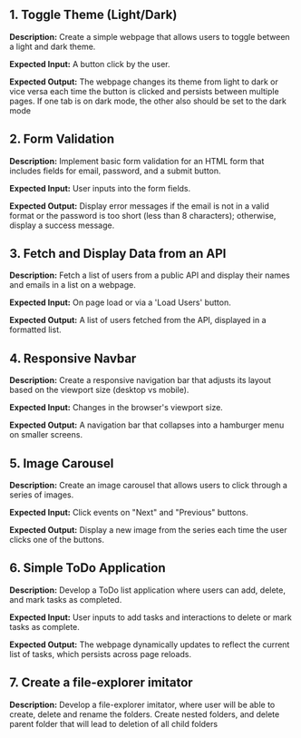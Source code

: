 ## 1. Toggle Theme (Light/Dark)

**Description:** Create a simple webpage that allows users to toggle between a light and dark theme.

**Expected Input:** A button click by the user.

**Expected Output:** The webpage changes its theme from light to dark or vice versa each time the button is clicked and persists between multiple pages. If one tab is on dark mode, the other also should be set to the dark mode

## 2. Form Validation

**Description:** Implement basic form validation for an HTML form that includes fields for email, password, and a submit button.

**Expected Input:** User inputs into the form fields.

**Expected Output:** Display error messages if the email is not in a valid format or the password is too short (less than 8 characters); otherwise, display a success message.

## 3. Fetch and Display Data from an API

**Description:** Fetch a list of users from a public API and display their names and emails in a list on a webpage.

**Expected Input:** On page load or via a 'Load Users' button.

**Expected Output:** A list of users fetched from the API, displayed in a formatted list.

## 4. Responsive Navbar

**Description:** Create a responsive navigation bar that adjusts its layout based on the viewport size (desktop vs mobile).

**Expected Input:** Changes in the browser's viewport size.

**Expected Output:** A navigation bar that collapses into a hamburger menu on smaller screens.


## 5. Image Carousel

**Description:** Create an image carousel that allows users to click through a series of images.

**Expected Input:** Click events on "Next" and "Previous" buttons.

**Expected Output:** Display a new image from the series each time the user clicks one of the buttons.

## 6. Simple ToDo Application

**Description:** Develop a ToDo list application where users can add, delete, and mark tasks as completed.

**Expected Input:** User inputs to add tasks and interactions to delete or mark tasks as complete.

**Expected Output:** The webpage dynamically updates to reflect the current list of tasks, which persists across page reloads.


## 7. Create a file-explorer imitator

**Description:** Develop a file-explorer imitator, where user will be able to create, delete and rename the folders. Create nested folders, and delete parent folder that will lead to deletion of all child folders
